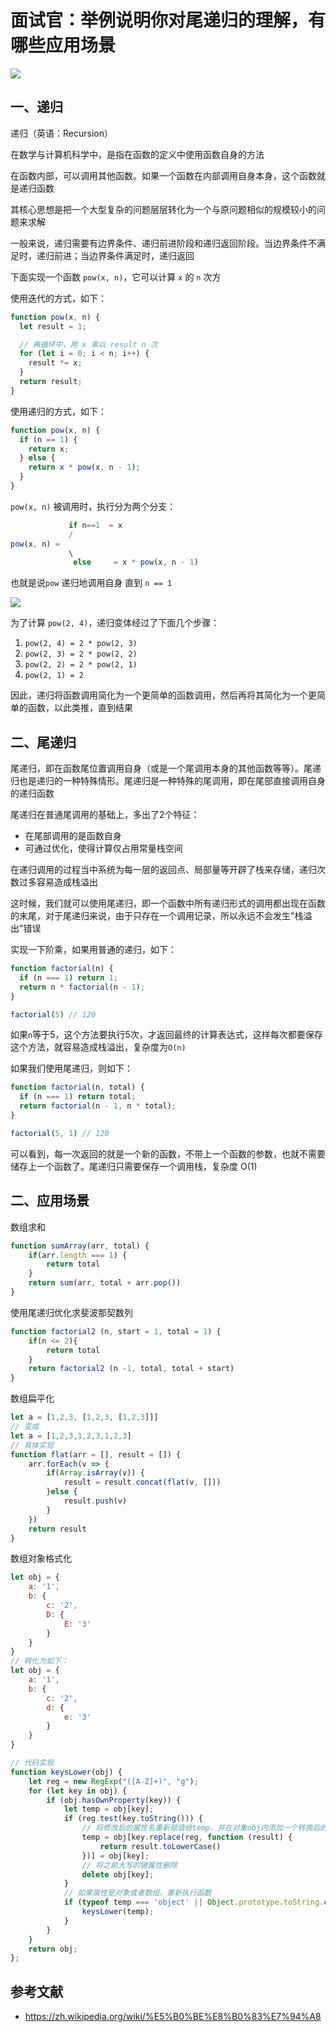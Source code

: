 # 面试官：举例说明你对尾递归的理解，有哪些应用场景

 ![](https://static.vue-js.com/74db8fe0-815d-11eb-85f6-6fac77c0c9b3.png)

## 一、递归

递归（英语：Recursion）

在数学与计算机科学中，是指在函数的定义中使用函数自身的方法

在函数内部，可以调用其他函数。如果一个函数在内部调用自身本身，这个函数就是递归函数

其核心思想是把一个大型复杂的问题层层转化为一个与原问题相似的规模较小的问题来求解

一般来说，递归需要有边界条件、递归前进阶段和递归返回阶段。当边界条件不满足时，递归前进；当边界条件满足时，递归返回

下面实现一个函数 `pow(x, n)`，它可以计算 `x` 的 `n` 次方

使用迭代的方式，如下：

```js
function pow(x, n) {
  let result = 1;

  // 再循环中，用 x 乘以 result n 次
  for (let i = 0; i < n; i++) {
    result *= x;
  }
  return result;
}
```

使用递归的方式，如下：

```js
function pow(x, n) {
  if (n == 1) {
    return x;
  } else {
    return x * pow(x, n - 1);
  }
}
```

`pow(x, n)` 被调用时，执行分为两个分支：

```js
             if n==1  = x
             /
pow(x, n) =
             \
              else     = x * pow(x, n - 1)
```

也就是说`pow` 递归地调用自身 直到 `n == 1`

 ![](https://static.vue-js.com/8002c960-815d-11eb-ab90-d9ae814b240d.png)

为了计算 `pow(2, 4)`，递归变体经过了下面几个步骤：

1. `pow(2, 4) = 2 * pow(2, 3)`
2. `pow(2, 3) = 2 * pow(2, 2)`
3. `pow(2, 2) = 2 * pow(2, 1)`
4. `pow(2, 1) = 2`

因此，递归将函数调用简化为一个更简单的函数调用，然后再将其简化为一个更简单的函数，以此类推，直到结果



## 二、尾递归

尾递归，即在函数尾位置调用自身（或是一个尾调用本身的其他函数等等）。尾递归也是递归的一种特殊情形。尾递归是一种特殊的尾调用，即在尾部直接调用自身的递归函数

尾递归在普通尾调用的基础上，多出了2个特征：

- 在尾部调用的是函数自身
- 可通过优化，使得计算仅占用常量栈空间

在递归调用的过程当中系统为每一层的返回点、局部量等开辟了栈来存储，递归次数过多容易造成栈溢出

这时候，我们就可以使用尾递归，即一个函数中所有递归形式的调用都出现在函数的末尾，对于尾递归来说，由于只存在一个调用记录，所以永远不会发生"栈溢出"错误

实现一下阶乘，如果用普通的递归，如下：

```js
function factorial(n) {
  if (n === 1) return 1;
  return n * factorial(n - 1);
}

factorial(5) // 120
```

如果`n`等于5，这个方法要执行5次，才返回最终的计算表达式，这样每次都要保存这个方法，就容易造成栈溢出，复杂度为`O(n)`

如果我们使用尾递归，则如下：

```js
function factorial(n, total) {
  if (n === 1) return total;
  return factorial(n - 1, n * total);
}

factorial(5, 1) // 120
```

可以看到，每一次返回的就是一个新的函数，不带上一个函数的参数，也就不需要储存上一个函数了。尾递归只需要保存一个调用栈，复杂度 O(1)



## 二、应用场景

数组求和

```js
function sumArray(arr, total) {
    if(arr.length === 1) {
        return total
    }
    return sum(arr, total + arr.pop())
}
```

使用尾递归优化求斐波那契数列

```js
function factorial2 (n, start = 1, total = 1) {
    if(n <= 2){
        return total
    }
    return factorial2 (n -1, total, total + start)
}
```

数组扁平化

```js
let a = [1,2,3, [1,2,3, [1,2,3]]]
// 变成
let a = [1,2,3,1,2,3,1,2,3]
// 具体实现
function flat(arr = [], result = []) {
    arr.forEach(v => {
        if(Array.isArray(v)) {
            result = result.concat(flat(v, []))
        }else {
            result.push(v)
        }
    })
    return result
}
```

数组对象格式化

```js
let obj = {
    a: '1',
    b: {
        c: '2',
        D: {
            E: '3'
        }
    }
}
// 转化为如下：
let obj = {
    a: '1',
    b: {
        c: '2',
        d: {
            e: '3'
        }
    }
}

// 代码实现
function keysLower(obj) {
    let reg = new RegExp("([A-Z]+)", "g");
    for (let key in obj) {
        if (obj.hasOwnProperty(key)) {
            let temp = obj[key];
            if (reg.test(key.toString())) {
                // 将修改后的属性名重新赋值给temp，并在对象obj内添加一个转换后的属性
                temp = obj[key.replace(reg, function (result) {
                    return result.toLowerCase()
                })] = obj[key];
                // 将之前大写的键属性删除
                delete obj[key];
            }
            // 如果属性是对象或者数组，重新执行函数
            if (typeof temp === 'object' || Object.prototype.toString.call(temp) === '[object Array]') {
                keysLower(temp);
            }
        }
    }
    return obj;
};
```



## 参考文献

- https://zh.wikipedia.org/wiki/%E5%B0%BE%E8%B0%83%E7%94%A8